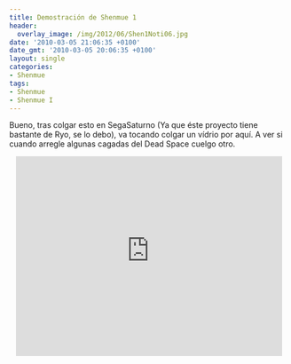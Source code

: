 ```yaml
---
title: Demostración de Shenmue 1
header:
  overlay_image: /img/2012/06/Shen1Noti06.jpg
date: '2010-03-05 21:06:35 +0100'
date_gmt: '2010-03-05 20:06:35 +0100'
layout: single
categories:
- Shenmue
tags:
- Shenmue
- Shenmue I
---
```

Bueno, tras colgar esto en SegaSaturno (Ya que éste proyecto tiene bastante 
de Ryo, se lo debo), va tocando colgar un vídrio por aquí. A ver si cuando 
arregle algunas cagadas del Dead Space cuelgo otro.

<center><iframe width="480" height="360" src="https://www.youtube-nocookie.com/embed/JH-chdwGjx8?rel=0" frameborder="0" allow="accelerometer; autoplay; encrypted-media; gyroscope; picture-in-picture" allowfullscreen></iframe></center>

